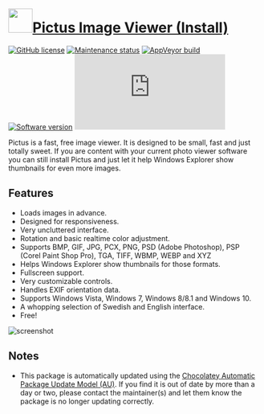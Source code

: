 # [<img src="https://cdn.jsdelivr.net/gh/dgalbraith/chocolatey-packages@85fbad928f7a769e4ac72266ceb44bd68633fe8c/icons/pictus.png" width="48" height="48" />Pictus Image Viewer (Install)](https://chocolatey.org/packages/pictus.install)

[![GitHub license](https://img.shields.io/github/license/poppeman/Pictus)](https://github.com/poppeman/Pictus/blob/master/LICENSE)
[![Maintenance status](https://img.shields.io/badge/maintained%3F-yes-green.svg)](https://gitHub.com/dgalbraith/chocolatey-packages/graphs/commit-activity)
[![AppVeyor build](https://img.shields.io/appveyor/ci/dgalbraith/chocolatey-packages)](https://ci.appveyor.com/project/dgalbraith/chocolatey-packages)
[![Software version](https://img.shields.io/badge/Source-1.7.0-blue.svg)](https://github.com/poppeman/Pictus/releases/tag/v1.7.0)
[![Chocolatey package version](https://img.shields.io/chocolatey/v/pictus.install?label=Chocolatey)](https://chocolatey.org/packages/pictus.install)

Pictus is a fast, free image viewer. It is designed to be small, fast and just totally sweet. If you are content with your current photo viewer software you can still install Pictus and just let it help Windows Explorer show thumbnails for even more images.

## Features

* Loads images in advance.
* Designed for responsiveness.
* Very uncluttered interface.
* Rotation and basic realtime color adjustment.
* Supports BMP, GIF, JPG, PCX, PNG, PSD (Adobe Photoshop), PSP (Corel Paint Shop Pro), TGA, TIFF, WBMP, WEBP and XYZ
* Helps Windows Explorer show thumbnails for those formats.
* Fullscreen support.
* Very customizable controls.
* Handles EXIF orientation data.
* Supports Windows Vista, Windows 7, Windows 8/8.1 and Windows 10.
* A whopping selection of Swedish and English interface.
* Free!

![screenshot](https://cdn.jsdelivr.net/gh/dgalbraith/chocolatey-packages@85fbad928f7a769e4ac72266ceb44bd68633fe8c/automatic/pictus/screenshot.png)

## Notes

* This package is automatically updated using the [Chocolatey Automatic Package Update Model (AU)](https://github.com/majkinetor/au/blob/master/README.md).
  If you find it is out of date by more than a day or two, please contact the maintainer(s) and let them know the package is no longer updating correctly.
